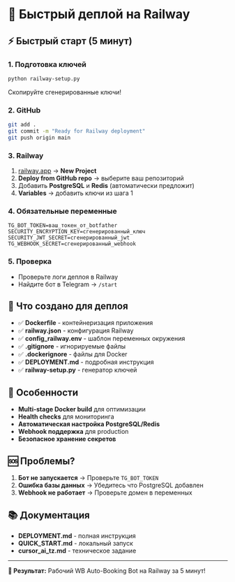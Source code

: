 # 🚀 Быстрый деплой на Railway

## ⚡ Быстрый старт (5 минут)

### 1. Подготовка ключей
```bash
python railway-setup.py
```
Скопируйте сгенерированные ключи!

### 2. GitHub
```bash
git add .
git commit -m "Ready for Railway deployment"
git push origin main
```

### 3. Railway
1. [railway.app](https://railway.app) → **New Project**
2. **Deploy from GitHub repo** → выберите ваш репозиторий
3. Добавить **PostgreSQL** и **Redis** (автоматически предложит)
4. **Variables** → добавить ключи из шага 1

### 4. Обязательные переменные
```env
TG_BOT_TOKEN=ваш_токен_от_botfather
SECURITY_ENCRYPTION_KEY=сгенерированный_ключ
SECURITY_JWT_SECRET=сгенерированный_jwt
TG_WEBHOOK_SECRET=сгенерированный_webhook
```

### 5. Проверка
- Проверьте логи деплоя в Railway
- Найдите бот в Telegram → `/start`

## 📁 Что создано для деплоя

- ✅ **Dockerfile** - контейнеризация приложения
- ✅ **railway.json** - конфигурация Railway
- ✅ **config_railway.env** - шаблон переменных окружения  
- ✅ **.gitignore** - игнорируемые файлы
- ✅ **.dockerignore** - файлы для Docker
- ✅ **DEPLOYMENT.md** - подробная инструкция
- ✅ **railway-setup.py** - генератор ключей

## 🔧 Особенности

- **Multi-stage Docker build** для оптимизации
- **Health checks** для мониторинга
- **Автоматическая настройка PostgreSQL/Redis**
- **Webhook поддержка** для production
- **Безопасное хранение секретов**

## 🆘 Проблемы?

1. **Бот не запускается** → Проверьте `TG_BOT_TOKEN`
2. **Ошибка базы данных** → Убедитесь что PostgreSQL добавлен
3. **Webhook не работает** → Проверьте домен в переменных

## 📚 Документация

- **DEPLOYMENT.md** - полная инструкция
- **QUICK_START.md** - локальный запуск
- **cursor_ai_tz.md** - техническое задание

---

**🎯 Результат:** Рабочий WB Auto-Booking Bot на Railway за 5 минут!
